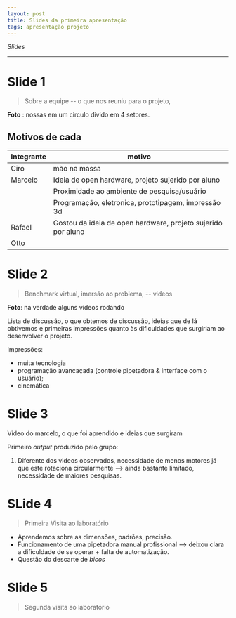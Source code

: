```yaml
---
layout: post
title: Slides da primeira apresentação
tags: apresentação projeto
---
```


*Slides*

-----

# Slide 1

> Sobre a equipe -- o que nos reuniu para o projeto,

**Foto** : nossas em um circulo divido em 4 setores.

## Motivos de cada

| Integrante |                            motivo                            |
| ---------- | ------------------------------------------------------------ |
| Ciro       | mão na massa                                                 |
| Marcelo    | Ideia de open hardware, projeto sujerido por aluno           |
|            | Proximidade ao ambiente de pesquisa/usuário                  |
|            | Programação, eletronica, prototipagem, impressão 3d          |
| Rafael     | Gostou da ideia de open hardware, projeto sujerido por aluno |
| Otto       |                                                              |


# Slide 2

> Benchmark virtual, imersão ao problema, -- videos

**Foto**: na verdade alguns videos rodando

Lista de discussão, o que obtemos de discussão, ideias que de lá obtivemos e primeiras impressões quanto às dificuldades que surgiriam ao desenvolver o projeto.

Impressões:

-   muita tecnologia
-   programação avancaçada (controle pipetadora & interface com o usuário);
-   cinemática


# Slide 3

Video do marcelo, o que foi aprendido e ideias que surgiram

Primeiro *output* produzido pelo grupo:

1.   Diferente dos videos observados, necessidade de menos motores já que este rotaciona circularmente --> ainda bastante limitado, necessidade de maiores pesquisas.


# SLide 4

> Primeira Visita ao laboratório

-   Aprendemos sobre as dimensões, padrões, precisão.
-   Funcionamento de uma pipetadora manual profissional --> deixou clara a dificuldade de se operar + falta de automatização.
-   Questão do descarte de *bicos*

# Slide 5

> Segunda visita ao laboratório